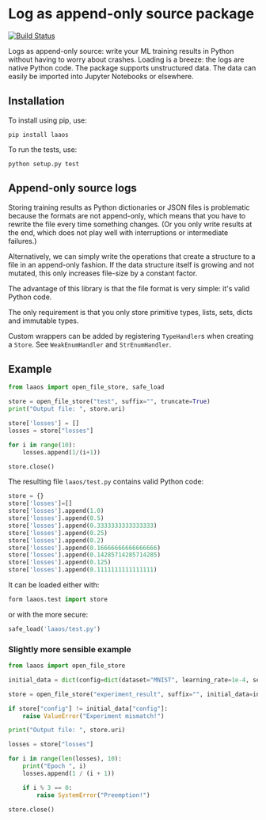# Log as append-only source package

[![Build Status](https://travis-ci.org/BlackHC/laaos.svg?branch=master)](https://travis-ci.org/BlackHC/laaos)

Logs as append-only source: write your ML training results in Python without having to worry about crashes. Loading is a breeze: the logs are native Python code. The package supports unstructured data. The data can easily be imported into Jupyter Notebooks or elsewhere.

## Installation

To install using pip, use:

```
pip install laaos
```

To run the tests, use:

```
python setup.py test
```

## Append-only source logs

Storing training results as Python dictionaries or JSON files is problematic because the formats are not append-only, 
which means that you have to rewrite the file every time something changes. (Or you only write results at the end, 
which does not play well with interruptions or intermediate failures.)

Alternatively, we can simply write the operations that create a structure to a file in an append-only fashion.
If the data structure itself is growing and not mutated, this only increases file-size by a constant factor.

The advantage of this library is that the file format is very simple: it's valid Python code.

The only requirement is that you only store primitive types, lists, sets, dicts and immutable types.

Custom wrappers can be added by registering `TypeHandler`s when creating a `Store`. See `WeakEnumHandler` and `StrEnumHandler`.

## Example

```python
from laaos import open_file_store, safe_load

store = open_file_store("test", suffix="", truncate=True)
print("Output file: ", store.uri)

store['losses'] = []
losses = store["losses"]

for i in range(10):
    losses.append(1/(i+1))

store.close()
```

The resulting file `laaos/test.py` contains valid Python code:

```python
store = {}
store['losses']=[]
store['losses'].append(1.0)
store['losses'].append(0.5)
store['losses'].append(0.3333333333333333)
store['losses'].append(0.25)
store['losses'].append(0.2)
store['losses'].append(0.16666666666666666)
store['losses'].append(0.14285714285714285)
store['losses'].append(0.125)
store['losses'].append(0.1111111111111111)
```

It can be loaded either with:

```python
form laaos.test import store
```

or with the more secure:

```python
safe_load('laaos/test.py')
```

### Slightly more sensible example

```python
from laaos import open_file_store

initial_data = dict(config=dict(dataset="MNIST", learning_rate=1e-4, seed=1337), losses=[])

store = open_file_store("experiment_result", suffix="", initial_data=initial_data)

if store["config"] != initial_data["config"]:
    raise ValueError("Experiment mismatch!")

print("Output file: ", store.uri)

losses = store["losses"]

for i in range(len(losses), 10):
    print("Epoch ", i)
    losses.append(1 / (i + 1))

    if i % 3 == 0:
        raise SystemError("Preemption!")

store.close()
```